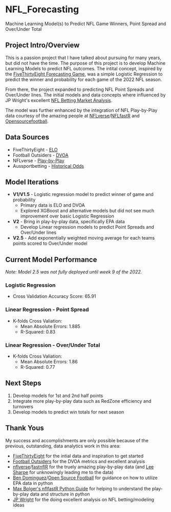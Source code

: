 # NFL_Forecasting
 Machine Learning Model(s) to Predict NFL Game Winners, Point Spread and Over/Under Total

 ## Project Intro/Overview

This is a passion project that I have talked about pursuing for many years, but did not have the time. The purpose of this project is to develop Machine Learning Models to predict NFL outcomes. The intital concept, inspired by the [FiveThirtyEight Forecasting Game](https://projects.fivethirtyeight.com/2022-nfl-forecasting-game/), was a simple Logistic Regression to predict the winner and probability for each game of the 2022 NFL season. 

From there, the project expanded to predicting NFL Point Spreads and Over/Under lines. The initial models and data concepts where influenced by JP Wright's excellent [NFL Betting Market Analysis](https://github.com/jp-wright/nfl_betting_market_analysis).

The model was further enhanced by the integration of NFL Play-by-Play data courtesy of the amazing people at [NFLverse](https://github.com/nflverse)/[NFLfastR](https://www.nflfastr.com/index.html) and [Opensourcefootball](https://www.opensourcefootball.com/). 

## Data Sources

- FiveThirtyEight - [ELO](https://github.com/fivethirtyeight/data/tree/master/nfl-elo) 
- Football Outsiders - [DVOA](https://www.footballoutsiders.com/) 
- NFLverse - [Play-by-Play](https://github.com/nflverse/nflverse-pbp)
- Aussportbetting - [Historical Odds](https://www.aussportsbetting.com/data/)

## Model Iterations

- **V1/V1.5** - Logistic regression model to predict winner of game and probability
    - Primary data is ELO and DVOA
    - Explored XGBoost and alternative models but did not see much improvement over basic Logistic Regression
- **V2** - Bring in play-by-play data, specifically EPA data
    - Develop Linear regression models to predict Point Spreads and Over/Under lines
- **V2.5** - Add exponentially weighted moving average for each teams points scored to Over/Under model


## Current Model Performance
*Note: Model 2.5 was not fully deployed until week 9 of the 2022.*
### Logistic Regression
- Cross Validation Accuracy Score: 65.91
### Linear Regression - Point Spread
- K-folds Cross Valiation:
    - Mean Absolute Errors: 1.885
    - R-Squared: 0.83
### Linear Regression - Over/Under Total
- K-folds Cross Valiation:
    - Mean Absolute Errors: 1.86
    - R-Squared: 0.77

## Next Steps
1. Develop models for 1st and 2nd half points
2. Integrate more play-by-play data such as RedZone efficiency and turnovers
3. Develop models to predict win totals for next season

## Thank Yous
My success and accomplishments are only possible because of the previous, outstanding, data analytics work in this area:
- [FiveThirtyEight](https://github.com/fivethirtyeight) for the intial data and inspiration to get started
- [Football Outsiders](https://www.footballoutsiders.com/) for the DVOA metrics and excellent analysis
- [nflverse](https://github.com/nflverse)/[fastnflR](https://www.nflfastr.com/index.html) for the truely amazing play-by-play data (and [Lee Sharpe](https://twitter.com/LeeSharpeNFL) for unknowingly leading me to the data)
- [Ben Dominguez](https://twitter.com/bendominguez011)/[Open Source Football](https://www.opensourcefootball.com/) for guidance on how to utilize EPA data in python
- [Max Bolger's nflfastR Python Guide](https://github.com/maxbolger/nflfastR-Python-Tutorial) for helping to understand the play-by-play data and structure in python
- [JP Wright](https://github.com/jp-wright) for the doing excellent analysis on NFL betting/modeling ideas

